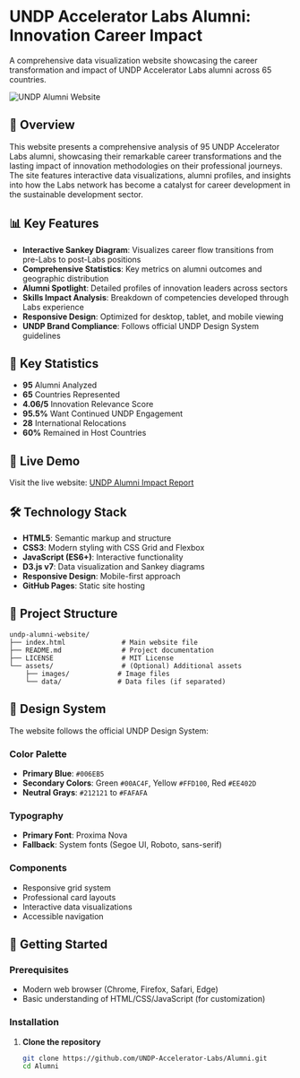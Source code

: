 # UNDP Accelerator Labs Alumni: Innovation Career Impact

A comprehensive data visualization website showcasing the career transformation and impact of UNDP Accelerator Labs alumni across 65 countries.

![UNDP Alumni Website]()

## 🌟 Overview

This website presents a comprehensive analysis of 95 UNDP Accelerator Labs alumni, showcasing their remarkable career transformations and the lasting impact of innovation methodologies on their professional journeys. The site features interactive data visualizations, alumni profiles, and insights into how the Labs network has become a catalyst for career development in the sustainable development sector.

## 📊 Key Features

- **Interactive Sankey Diagram**: Visualizes career flow transitions from pre-Labs to post-Labs positions
- **Comprehensive Statistics**: Key metrics on alumni outcomes and geographic distribution
- **Alumni Spotlight**: Detailed profiles of innovation leaders across sectors
- **Skills Impact Analysis**: Breakdown of competencies developed through Labs experience
- **Responsive Design**: Optimized for desktop, tablet, and mobile viewing
- **UNDP Brand Compliance**: Follows official UNDP Design System guidelines

## 🎯 Key Statistics

- **95** Alumni Analyzed
- **65** Countries Represented
- **4.06/5** Innovation Relevance Score
- **95.5%** Want Continued UNDP Engagement
- **28** International Relocations
- **60%** Remained in Host Countries

## 🚀 Live Demo

Visit the live website: [UNDP Alumni Impact Report](https://your-username.github.io/undp-alumni-website)

## 🛠️ Technology Stack

- **HTML5**: Semantic markup and structure
- **CSS3**: Modern styling with CSS Grid and Flexbox
- **JavaScript (ES6+)**: Interactive functionality
- **D3.js v7**: Data visualization and Sankey diagrams
- **Responsive Design**: Mobile-first approach
- **GitHub Pages**: Static site hosting

## 📁 Project Structure

```
undp-alumni-website/
├── index.html              # Main website file
├── README.md               # Project documentation
├── LICENSE                 # MIT License
└── assets/                 # (Optional) Additional assets
    ├── images/            # Image files
    └── data/              # Data files (if separated)
```

## 🎨 Design System

The website follows the official UNDP Design System:

### Color Palette

- **Primary Blue**: `#006EB5`
- **Secondary Colors**: Green `#00AC4F`, Yellow `#FFD100`, Red `#EE402D`
- **Neutral Grays**: `#212121` to `#FAFAFA`

### Typography

- **Primary Font**: Proxima Nova
- **Fallback**: System fonts (Segoe UI, Roboto, sans-serif)

### Components

- Responsive grid system
- Professional card layouts
- Interactive data visualizations
- Accessible navigation

## 🚀 Getting Started

### Prerequisites

- Modern web browser (Chrome, Firefox, Safari, Edge)
- Basic understanding of HTML/CSS/JavaScript (for customization)

### Installation

1. **Clone the repository**
   ```bash
   git clone https://github.com/UNDP-Accelerator-Labs/Alumni.git
   cd Alumni
   ```
